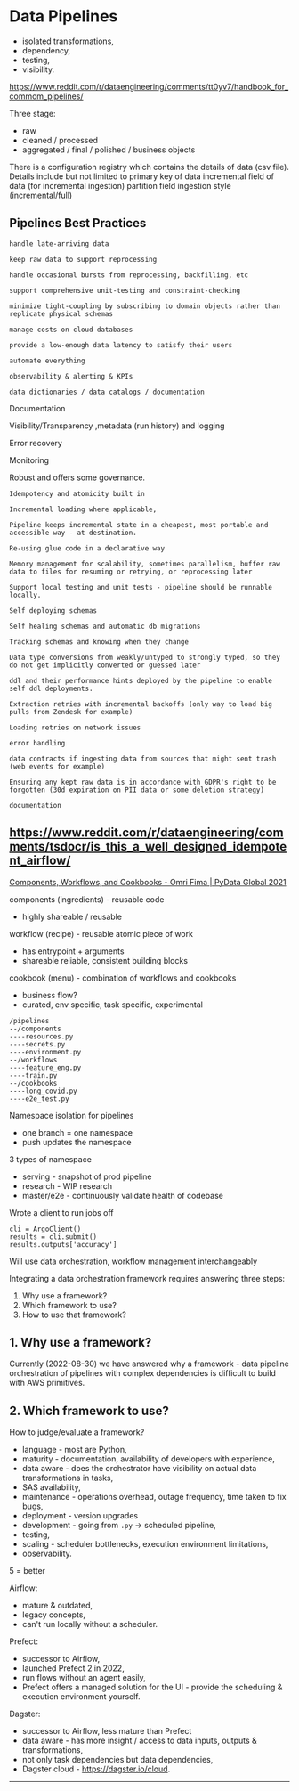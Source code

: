 # Data Pipelines

- isolated transformations,
- dependency,
- testing,
- visibility.

https://www.reddit.com/r/dataengineering/comments/tt0yv7/handbook_for_commom_pipelines/

Three stage:
- raw
- cleaned / processed
- aggregated / final / polished / business objects

There is a configuration registry which contains the details of data (csv file). Details include but not limited to
  primary key of data
  incremental field of data (for incremental ingestion)
  partition field
  ingestion style (incremental/full)

## Pipelines Best Practices

    handle late-arriving data

    keep raw data to support reprocessing

    handle occasional bursts from reprocessing, backfilling, etc

    support comprehensive unit-testing and constraint-checking

    minimize tight-coupling by subscribing to domain objects rather than replicate physical schemas

    manage costs on cloud databases

    provide a low-enough data latency to satisfy their users

    automate everything

    observability & alerting & KPIs

    data dictionaries / data catalogs / documentation

Documentation

Visibility/Transparency ,metadata (run history) and logging

Error recovery

Monitoring

Robust and offers some governance. 

    Idempotency and atomicity built in

    Incremental loading where applicable,

    Pipeline keeps incremental state in a cheapest, most portable and accessible way - at destination.

    Re-using glue code in a declarative way

    Memory management for scalability, sometimes parallelism, buffer raw data to files for resuming or retrying, or reprocessing later

    Support local testing and unit tests - pipeline should be runnable locally.

    Self deploying schemas

    Self healing schemas and automatic db migrations

    Tracking schemas and knowing when they change

    Data type conversions from weakly/untyped to strongly typed, so they do not get implicitly converted or guessed later

    ddl and their performance hints deployed by the pipeline to enable self ddl deployments.

    Extraction retries with incremental backoffs (only way to load big pulls from Zendesk for example)

    Loading retries on network issues

    error handling

    data contracts if ingesting data from sources that might sent trash (web events for example)

    Ensuring any kept raw data is in accordance with GDPR's right to be forgotten (30d expiration on PII data or some deletion strategy)

    documentation

## https://www.reddit.com/r/dataengineering/comments/tsdocr/is_this_a_well_designed_idempotent_airflow/


[Components, Workflows, and Cookbooks - Omri Fima | PyData Global 2021](https://youtu.be/QZe3o0KnmYE)

components (ingredients) - reusable code
- highly shareable / reusable

workflow (recipe) - reusable atomic piece of work
- has entrypoint + arguments
- shareable reliable, consistent building blocks

cookbook (menu) - combination of workflows and cookbooks
- business flow?
- curated, env specific, task specific, experimental

```
/pipelines
--/components
----resources.py
----secrets.py
----environment.py
--/workflows
----feature_eng.py
----train.py
--/cookbooks
----long_covid.py
----e2e_test.py
```

Namespace isolation for pipelines
- one branch = one namespace
- push updates the namespace

3 types of namespace
- serving - snapshot of prod pipeline
- research - WIP research
- master/e2e - continuously validate health of codebase

Wrote a client to run jobs off

```
cli = ArgoClient()
results = cli.submit()
results.outputs['accuracy']
```


Will use data orchestration, workflow management interchangeably

Integrating a data orchestration framework requires answering three steps:

1. Why use a framework?
2. Which framework to use?
3. How to use that framework?

## 1. Why use a framework?

Currently (2022-08-30) we have answered why a framework - data pipeline orchestration of pipelines with complex dependencies is difficult to build with AWS primitives.  

## 2. Which framework to use?

How to judge/evaluate a framework?

- language - most are Python,
- maturity - documentation, availability of developers with experience,
- data aware - does the orchestrator have visibility on actual data transformations in tasks,
- SAS availability,
- maintenance - operations overhead, outage frequency, time taken to fix bugs,
- deployment - version upgrades
- development - going from `.py` -> scheduled pipeline,
- testing,
- scaling - scheduler bottlenecks, execution environment limitations,
- observability.

5 = better

Airflow:

- mature & outdated,
- legacy concepts,
- can't run locally without a scheduler.

Prefect:

- successor to Airflow,
- launched Prefect 2 in 2022,
- run flows without an agent easily,
- Prefect offers a managed solution for the UI - provide the scheduling & execution environment yourself.

Dagster:

- successor to Airflow, less mature than Prefect
- data aware - has more insight / access to data inputs, outputs & transformations,
- not only task dependencies but data dependencies,
- Dagster cloud - https://dagster.io/cloud.


---
